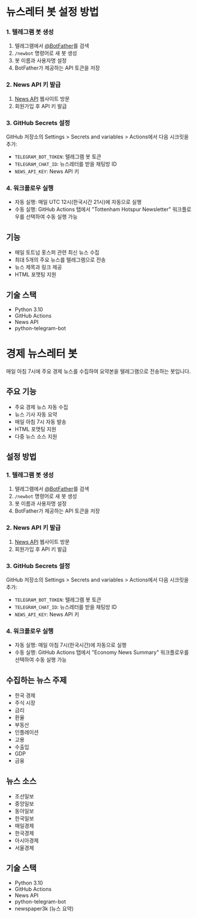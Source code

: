 # 뉴스레터 봇 설정 방법

### 1. 텔레그램 봇 생성
1. 텔레그램에서 [@BotFather](https://t.me/botfather)를 검색
2. `/newbot` 명령어로 새 봇 생성
3. 봇 이름과 사용자명 설정
4. BotFather가 제공하는 API 토큰을 저장

### 2. News API 키 발급
1. [News API](https://newsapi.org/) 웹사이트 방문
2. 회원가입 후 API 키 발급

### 3. GitHub Secrets 설정
GitHub 저장소의 Settings > Secrets and variables > Actions에서 다음 시크릿을 추가:
- `TELEGRAM_BOT_TOKEN`: 텔레그램 봇 토큰
- `TELEGRAM_CHAT_ID`: 뉴스레터를 받을 채팅방 ID
- `NEWS_API_KEY`: News API 키

### 4. 워크플로우 실행
- 자동 실행: 매일 UTC 12시(한국시간 21시)에 자동으로 실행
- 수동 실행: GitHub Actions 탭에서 "Tottenham Hotspur Newsletter" 워크플로우를 선택하여 수동 실행 가능

## 기능
- 매일 토트넘 홋스퍼 관련 최신 뉴스 수집
- 최대 5개의 주요 뉴스를 텔레그램으로 전송
- 뉴스 제목과 링크 제공
- HTML 포맷팅 지원

## 기술 스택
- Python 3.10
- GitHub Actions
- News API
- python-telegram-bot

# 경제 뉴스레터 봇

매일 아침 7시에 주요 경제 뉴스를 수집하여 요약본을 텔레그램으로 전송하는 봇입니다.

## 주요 기능
- 주요 경제 뉴스 자동 수집
- 뉴스 기사 자동 요약
- 매일 아침 7시 자동 발송
- HTML 포맷팅 지원
- 다중 뉴스 소스 지원

## 설정 방법

### 1. 텔레그램 봇 생성
1. 텔레그램에서 [@BotFather](https://t.me/botfather)를 검색
2. `/newbot` 명령어로 새 봇 생성
3. 봇 이름과 사용자명 설정
4. BotFather가 제공하는 API 토큰을 저장

### 2. News API 키 발급
1. [News API](https://newsapi.org/) 웹사이트 방문
2. 회원가입 후 API 키 발급

### 3. GitHub Secrets 설정
GitHub 저장소의 Settings > Secrets and variables > Actions에서 다음 시크릿을 추가:
- `TELEGRAM_BOT_TOKEN`: 텔레그램 봇 토큰
- `TELEGRAM_CHAT_ID`: 뉴스레터를 받을 채팅방 ID
- `NEWS_API_KEY`: News API 키

### 4. 워크플로우 실행
- 자동 실행: 매일 아침 7시(한국시간)에 자동으로 실행
- 수동 실행: GitHub Actions 탭에서 "Economy News Summary" 워크플로우를 선택하여 수동 실행 가능

## 수집하는 뉴스 주제
- 한국 경제
- 주식 시장
- 금리
- 환율
- 부동산
- 인플레이션
- 고용
- 수출입
- GDP
- 금융

## 뉴스 소스
- 조선일보
- 중앙일보
- 동아일보
- 한국일보
- 매일경제
- 한국경제
- 아시아경제
- 서울경제

## 기술 스택
- Python 3.10
- GitHub Actions
- News API
- python-telegram-bot
- newspaper3k (뉴스 요약) 
